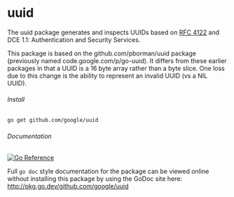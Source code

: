 # uuid

The uuid package generates and inspects UUIDs based on
[RFC 4122](https://datatracker.ietf.org/doc/html/rfc4122)
and DCE 1.1: Authentication and Security Services.

This package is based on the github.com/pborman/uuid package (previously named
code.google.com/p/go-uuid). It differs from these earlier packages in that
a UUID is a 16 byte array rather than a byte slice. One loss due to this
change is the ability to represent an invalid UUID (vs a NIL UUID).

###### Install

```sh
go get github.com/google/uuid
```

###### Documentation

[![Go Reference](https://pkg.go.dev/badge/github.com/google/uuid.svg)](https://pkg.go.dev/github.com/google/uuid)

Full `go doc` style documentation for the package can be viewed online without
installing this package by using the GoDoc site here:
http://pkg.go.dev/github.com/google/uuid
